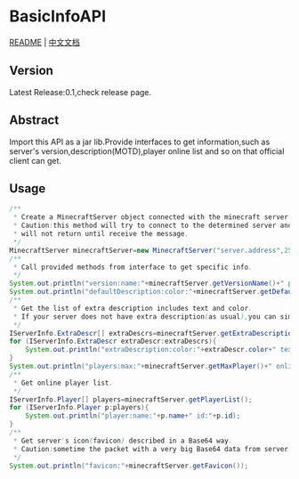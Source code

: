 # BasicInfoAPI
[README](README.md) | [中文文档](README_cn.md)

## Version

Latest Release:0.1,check release page.

## Abstract

Import this API as a jar lib.Provide interfaces to get information,such as server's
version,description(MOTD),player online list and so on that official client can get.

## Usage

```java
/**
 * Create a MinecraftServer object connected with the minecraft server running on port 25565 on host server.address.
 * Caution:this method will try to connect to the determined server and get message that includes basic info,so this method
 * will not return until receive the message.
 */
MinecraftServer minecraftServer=new MinecraftServer("server.address",25565);
/**
 * Call provided methods from interface to get specific info.
 */
System.out.println("version:name:"+minecraftServer.getVersionName()+" protocol:"+minecraftServer.getVersionProtocol());
System.out.println("defaultDescription:color:"+minecraftServer.getDefaultDescriptionColor()+" text:"+minecraftServer.getDefaultDescriptionText());
/**
 * Get the list of extra description includes text and color.
 * If your server does not have extra description(as usual),you can simply use getDefaultDescriptionColor() and getDefaultDescriptionText().
 */
IServerInfo.ExtraDescr[] extraDescrs=minecraftServer.getExtraDescription();
for (IServerInfo.ExtraDescr extraDescr:extraDescrs){
    System.out.println("extraDescription:color:"+extraDescr.color+" text:"+extraDescr.text);
}
System.out.println("players:max:"+minecraftServer.getMaxPlayer()+" online:"+minecraftServer.getOnlinePlayer());
/**
 * Get online player list.
 */
IServerInfo.Player[] players=minecraftServer.getPlayerList();
for (IServerInfo.Player p:players){
    System.out.println("player:name:"+p.name+" id:"+p.id);
}
/**
 * Get server's icon(favicon) described in a Base64 way.
 * Caution:sometime the packet with a very big Base64 data from server will cause a internal exception,you should try again.
 */
System.out.println("favicon:"+minecraftServer.getFavicon());
```

